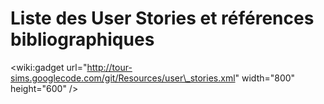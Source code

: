 # Liste des User Stories et références bibliographiques #

&lt;wiki:gadget url="http://tour-sims.googlecode.com/git/Resources/user\_stories.xml" width="800" height="600" /&gt;
